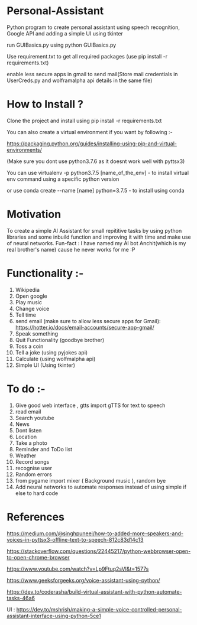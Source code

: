 # Personal-Assistant
Python program to create personal assistant using speech recognition, Google API
and adding a simple UI using tkinter

run GUIBasics.py using python GUIBasics.py

Use requirement.txt to get all required packages (use pip install -r requirements.txt)

enable less secure apps in gmail to send mail(Store mail credentials in UserCreds.py and wolframalpha api details in the same file) 

# How to Install ?
Clone the project and install using pip install -r requirements.txt 

You can also create a virtual environment if you want by following :-

https://packaging.python.org/guides/installing-using-pip-and-virtual-environments/

(Make sure you dont use python3.7.6 as it doesnt work well with pyttsx3)

You can use virtualenv -p python3.7.5 [name_of_the_env] - to install virtual env command using a specific python version

or use conda create --name [name] python=3.7.5 - to install using conda 

# Motivation 
To create a simple AI Assistant for small repititive tasks by using python libraries and some inbuild function and improving it with time and make use of neural networks. Fun-fact : I have named my AI bot Anchit(which is my real brother's name) cause he never works for me :P

# Functionality :-
1. Wikipedia 
2. Open google 
3. Play music 
4. Change voice 
5. Tell time 
6. send email (make sure to allow less secure apps for Gmail):
https://hotter.io/docs/email-accounts/secure-app-gmail/
7. Speak something 
8. Quit Functionality (goodbye brother)
9. Toss a coin
10. Tell a joke (using pyjokes api)
11. Calculate (using wolfmalpha api)
12. Simple UI (Using tkinter)


# To do :- 
1. Give good web interface , gtts import gTTS for text to speech 
2. read email
3. Search youtube 
5. News 
6. Dont listen 
7. Location 
8. Take a photo 
9. Reminder and ToDo list 
10. Weather 
11. Record songs 
12.  recognise user 
13. Random errors 
14. from pygame import mixer ( Background music ), random bye 
15. Add neural networks to automate responses instead of using simple if else to hard code 

# References 
https://medium.com/@singhpuneei/how-to-added-more-speakers-and-voices-in-pyttsx3-offline-text-to-speech-812c83d14c13

https://stackoverflow.com/questions/22445217/python-webbrowser-open-to-open-chrome-browser

https://www.youtube.com/watch?v=Lp9Ftuq2sVI&t=1577s

https://www.geeksforgeeks.org/voice-assistant-using-python/

https://dev.to/coderasha/build-virtual-assistant-with-python-automate-tasks-46a6

UI : https://dev.to/mshrish/making-a-simple-voice-controlled-personal-assistant-interface-using-python-5ce1

